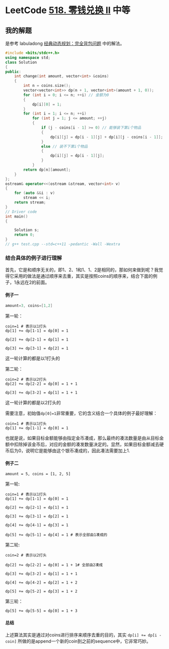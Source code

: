 # LeetCode [518. 零钱兑换 II](https://leetcode-cn.com/problems/coin-change-2/) 中等



## 我的解题

是参考 labuladong [经典动态规划：完全背包问题](https://mp.weixin.qq.com/s/zGJZpsGVMlk-Vc2PEY4RPw) 中的解法。

```C++
#include <bits/stdc++.h>
using namespace std;
class Solution
{
public:
	int change(int amount, vector<int> &coins)
	{
		int n = coins.size();
		vector<vector<int>> dp(n + 1, vector<int>(amount + 1, 0));
		for (int i = 0; i <= n; ++i) // 金额为0
		{
			dp[i][0] = 1;
		}
		for (int i = 1; i <= n; ++i)
			for (int j = 1; j <= amount; ++j)
			{
				if (j - coins[i - 1] >= 0) // 能够装下第i个物品
				{
					dp[i][j] = dp[i - 1][j] + dp[i][j - coins[i - 1]];
				}
				else // 装不下第i个物品
				{
					dp[i][j] = dp[i - 1][j];
				}
			}
		return dp[n][amount];
	}
};
ostream& operator<<(ostream &stream, vector<int> v)
{
	for (auto &&i : v)
		stream << i;
	return stream;
}
// Driver code
int main()
{

	Solution s;
	return 0;
}
// g++ test.cpp --std=c++11 -pedantic -Wall -Wextra


```



### 结合具体的例子进行理解

首先，它是和顺序无关的，即1、2、1和1、1、2是相同的，那如何来做到呢？我觉得它采用的做法是通过顺序来去重，其实是按照coins的顺序来，结合下面的例子，1永远在2的前面。

#### 例子一

```c++
amount=3, coins=[1,2] 
```

第一轮：

```
coin=1 # 表示以1打头
dp[1] += dp[1-1] = dp[0] = 1

dp[2] += dp[2-1] = dp[1] = 1

dp[3] += dp[3-1] = dp[2] = 1
```

这一轮计算的都是以1打头的

第二轮：

```
coin=2 # 表示以2打头
dp[2] += dp[2-2] = dp[0] = 1 + 1

dp[3] += dp[3-2] = dp[1] = 1 + 1
```

这一轮计算的都是以2打头的



需要注意，初始值`dp[0]=1`非常重要，它的含义结合一个具体的例子最好理解：

```
coin=1 # 表示以1打头
dp[1] += dp[1-1] = dp[0] = 1
```

也就是说，如果目标金额能够由指定金币凑成，那么最终的凑法数量是由从目标金额中扣除掉该金币后，对应的金额的凑发数量决定的。显然，如果目标金额减去硬币后为0，说明它是能够由这个银币凑成的，因此凑法需要加上1.

#### 例子二

```
amount = 5, coins = [1, 2, 5]
```

第一轮:

```
coin=1 # 表示以1打头
dp[1] += dp[1-1] = dp[0] = 1

dp[2] += dp[2-1] = dp[1] = 1

dp[3] += dp[3-1] = dp[2] = 1

dp[4] += dp[4-1] = dp[3] = 1

dp[5] += dp[5-1] = dp[4] = 1 # 表示全部由1凑成的
```

第二轮:

```
coin=2 # 表示以2打头

dp[2] += dp[2-2] = dp[0] = 1 + 1# 全部由2凑成

dp[3] += dp[3-2] = dp[1] = 1 + 1

dp[4] += dp[4-2] = dp[2] = 1 + 2

dp[5] += dp[5-2] = dp[3] = 1 + 2 
```

第三轮：

```
dp[5] += dp[5-5] = dp[0] = 1 + 3
```

#### 总结

上述算法其实是通过对coins进行排序来顺序去重的目的，其实 `dp[i] += dp[i - coin]` 所做的是append一个新的coin到之前的sequence中，它非常巧妙。

